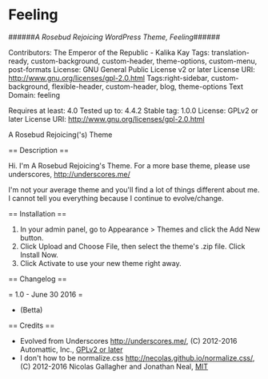 # Feeling
######*A Rosebud Rejoicing WordPress Theme, Feeling*######

Contributors: The Emperor of the Republic - Kalika Kay
Tags: translation-ready, custom-background, custom-header, theme-options, custom-menu, post-formats
License: GNU General Public License v2 or later
License URI: http://www.gnu.org/licenses/gpl-2.0.html
Tags:right-sidebar, custom-background, flexible-header, custom-header, blog, theme-options
Text Domain: feeling

Requires at least: 4.0
Tested up to: 4.4.2
Stable tag: 1.0.0
License: GPLv2 or later
License URI: http://www.gnu.org/licenses/gpl-2.0.html

A Rosebud Rejoicing('s) Theme

== Description ==

Hi. I'm A Rosebud Rejoicing's Theme.
For a more base theme, please use underscores, http://underscores.me/

I'm not your average theme and you'll find a lot of things different about me.
I cannot tell you everything because I continue to evolve/change.

== Installation ==

1. In your admin panel, go to Appearance > Themes and click the Add New button.
2. Click Upload and Choose File, then select the theme's .zip file. Click Install Now.
3. Click Activate to use your new theme right away.

== Changelog ==

= 1.0 - June 30 2016 =
* (Betta)

== Credits ==

* Evolved from Underscores http://underscores.me/, (C) 2012-2016 Automattic, Inc., [GPLv2 or later](https://www.gnu.org/licenses/gpl-2.0.html)
* I don't how to be normalize.css http://necolas.github.io/normalize.css/, (C) 2012-2016 Nicolas Gallagher and Jonathan Neal, [MIT](http://opensource.org/licenses/MIT)
